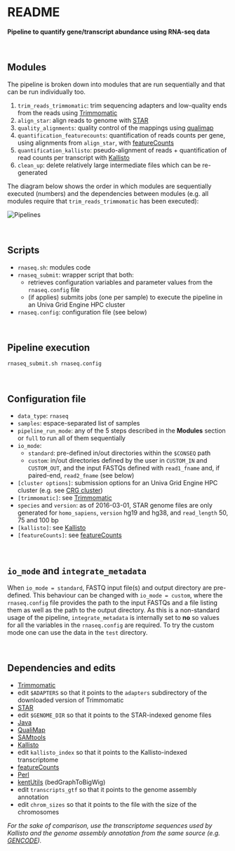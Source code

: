 # README

**Pipeline to quantify gene/transcript abundance using RNA-seq data**


<br>

## Modules

The pipeline is broken down into modules that are run sequentially and that can be run individually too.

1. `trim_reads_trimmomatic`: trim sequencing adapters and low-quality ends from the reads using [Trimmomatic](http://www.usadellab.org/cms/?page=trimmomatic)
2. `align_star`: align reads to genome with [STAR](https://github.com/alexdobin/STAR)
3. `quality_alignments`: quality control of the mappings using [qualimap](http://qualimap.bioinfo.cipf.es/)
4. `quantification_featurecounts`: quantification of reads counts per gene, using alignments from `align_star`, with [featureCounts](http://bioinf.wehi.edu.au/featureCounts/)
5. `quantification_kallisto`: pseudo-alignment of reads + quantification of read counts per transcript with [Kallisto](http://pachterlab.github.io/kallisto/)
6. `clean_up`: delete relatively large intermediate files which can be re-generated

The diagram below shows the order in which modules are sequentially executed (numbers) and the dependencies between modules (e.g. all modules require that `trim_reads_trimmomatic` has been executed):

![Pipelines](https://github.com/4DGenome/conseq/blob/master/docs/fig_repo_rnaseq-16.04/fig_repo_rnaseq-16.04.001.png)


<br>

## Scripts

- `rnaseq.sh`: modules code
- `rnaseq_submit`: wrapper script that both:
	- retrieves configuration variables and parameter values from the `rnaseq.config` file
	- (if applies) submits jobs (one per sample) to execute the pipeline in an Univa Grid Engine HPC cluster 
- `rnaseq.config`: configuration file (see below)


<br>

## Pipeline execution

```
rnaseq_submit.sh rnaseq.config
```


<br>

## Configuration file

- `data_type`: `rnaseq`
- `samples`: espace-separated list of samples
- `pipeline_run_mode`: any of the 5 steps described in the **Modules** section or `full` to run all of them sequentially
- `io_mode`:
	- `standard`: pre-defined in/out directories within the `$CONSEQ` path
	- `custom`:	in/out directories defined by the user in `CUSTOM_IN` and `CUSTOM_OUT`, and the input FASTQs defined with `read1_fname` and, if paired-end, `read2_fname` (see below)
- `[cluster options]`: submission options for an Univa Grid Engine HPC cluster (e.g. see [CRG cluster](http://www.linux.crg.es/index.php/Main_Page))
- `[trimmomatic]`: see [Trimmomatic](http://www.usadellab.org/cms/?page=trimmomatic)
- `species` and `version`: as of 2016-03-01, STAR genome files are only generated for `homo_sapiens`, `version` hg19 and hg38, and `read_length` 50, 75 and 100 bp
- `[kallisto]`: see [Kallisto](http://pachterlab.github.io/kallisto/)
- `[featureCounts]`: see [featureCounts](http://bioinf.wehi.edu.au/featureCounts/)


<br>

## `io_mode` and `integrate_metadata`

When `io_mode = standard`, FASTQ input file(s) and output directory are pre-defined. This behaviour can be changed with `io_mode = custom`, where the `rnaseq.config` file provides the path to the input FASTQs and a file listing them as well as the path to the output directory. As this is a non-standard usage of the pipeline, `integrate_metadata` is internally set to **no** so values for all the variables in the `rnaseq.config` are required. To try the custom mode one can use the data in the `test` directory.


<br>

## Dependencies and edits

- [Trimmomatic](http://www.usadellab.org/cms/?page=trimmomatic)
- edit `$ADAPTERS` so that it points to the `adapters` subdirectory of the downloaded version of Trimmomatic
- [STAR](https://github.com/alexdobin/STAR)
- edit `$GENOME_DIR` so that it points to the STAR-indexed genome files
- [Java](https://www.java.com/en/)
- [QualiMap](http://qualimap.bioinfo.cipf.es/)
- [SAMtools](http://samtools.sourceforge.net/)
- [Kallisto](http://pachterlab.github.io/kallisto/)
- edit `kallisto_index` so that it points to the Kallisto-indexed transcriptome
- [featureCounts](http://bioinf.wehi.edu.au/featureCounts/)
- [Perl](https://www.perl.org/)
- [kentUtils](https://github.com/ENCODE-DCC/kentUtils) (bedGraphToBigWig)
- edit `transcripts_gtf` so that it points to the genome assembly annotation
- edit `chrom_sizes` so that it points to the file with the size of the chromosomes

*For the sake of comparison, use the transcriptome sequences used by Kallisto and the genome assembly annotation from the same source (e.g. [GENCODE](http://www.gencodegenes.org/)).*